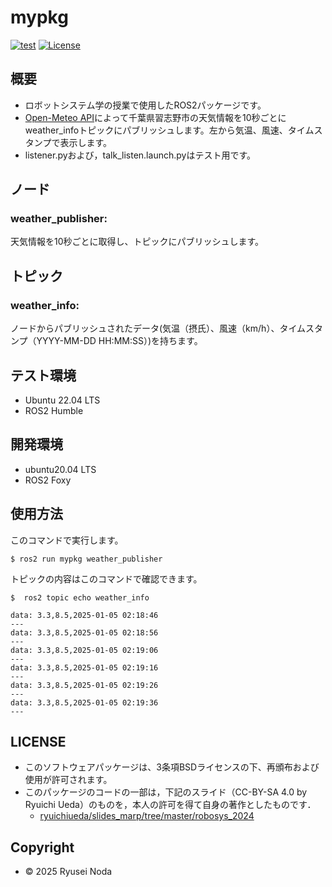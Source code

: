 # mypkg

[![test](https://github.com/ryuryurex/mypkg/actions/workflows/test.yml/badge.svg)](https://github.com/ryuryurex/mypkg/actions/workflows/test.yml)
[![License](https://img.shields.io/badge/License-BSD--3--Clause-blue.svg)](https://github.com/ryuryurex/mypkg/blob/main/LICENSE)

## 概要
- ロボットシステム学の授業で使用したROS2パッケージです。
- [Open-Meteo API](https://open-meteo.com/)によって千葉県習志野市の天気情報を10秒ごとにweather_infoトピックにパブリッシュします。左から気温、風速、タイムスタンプで表示します。
- listener.pyおよび，talk_listen.launch.pyはテスト用です。

## ノード
### weather_publisher:
天気情報を10秒ごとに取得し、トピックにパブリッシュします。
## トピック
### weather_info:
ノードからパブリッシュされたデータ(気温（摂氏）、風速（km/h）、タイムスタンプ（YYYY-MM-DD HH:MM:SS）)を持ちます。

## テスト環境
* Ubuntu 22.04 LTS
* ROS2 Humble 

## 開発環境
* ubuntu20.04 LTS
* ROS2 Foxy

## 使用方法
このコマンドで実行します。
```shell
$ ros2 run mypkg weather_publisher
```

トピックの内容はこのコマンドで確認できます。
```shell
$  ros2 topic echo weather_info
```
```shell
data: 3.3,8.5,2025-01-05 02:18:46
---
data: 3.3,8.5,2025-01-05 02:18:56
---
data: 3.3,8.5,2025-01-05 02:19:06
---
data: 3.3,8.5,2025-01-05 02:19:16
---
data: 3.3,8.5,2025-01-05 02:19:26
---
data: 3.3,8.5,2025-01-05 02:19:36
---
```

## LICENSE
* このソフトウェアパッケージは、3条項BSDライセンスの下、再頒布および使用が許可されます。
* このパッケージのコードの一部は，下記のスライド（CC-BY-SA 4.0 by Ryuichi Ueda）のものを，本人の許可を得て自身の著作としたものです．
    * [ryuichiueda/slides_marp/tree/master/robosys_2024](https://github.com/ryuichiueda/slides_marp/tree/master/robosys2024)

## Copyright
* © 2025 Ryusei Noda
